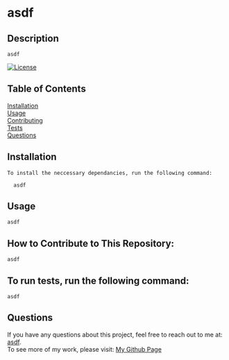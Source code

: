 # asdf
  ## Description

    asdf

  [![License](https://img.shields.io/badge/License-Apache_2.0-blue.svg)](https://opensource.org/licenses/Apache-2.0)

  ## Table of Contents

  <a href="#Installation">Installation</a><br />
  <a href="#Usage">Usage</a><br />
  <a href="#How-to-Contribute-to-This-Repository">Contributing</a><br />
  <a href="#To-run-tests-run-the-following-command">Tests</a><br />
  <a href="#Questions">Questions</a><br />

  ## Installation

    To install the neccessary dependancies, run the following command:

      asdf

  ## Usage

    asdf
    
  ## How to Contribute to This Repository:

    asdf
    
  ## To run tests, run the following command:

    asdf
    
  ## Questions
  If you have any questions about this project, feel free to reach out to me at:
  <a href="asdf">asdf</a>.  
  To see more of my work, please visit:
  <a href="https://github.com/asdf">My Github Page</a>